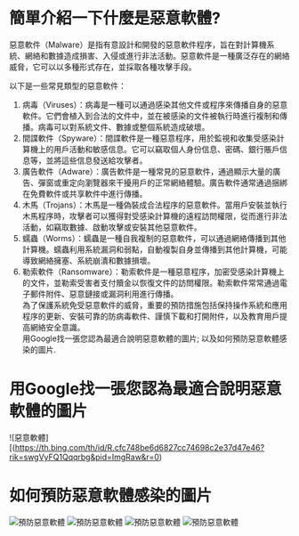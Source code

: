 # 簡單介紹一下什麼是惡意軟體?
惡意軟件（Malware）是指有意設計和開發的惡意軟件程序，旨在對計算機系統、網絡和數據造成損害、入侵或進行非法活動。惡意軟件是一種廣泛存在的網絡威脅，它可以以多種形式存在，並採取各種攻擊手段。<br>

以下是一些常見類型的惡意軟件：<br>
1. 病毒（Viruses）：病毒是一種可以通過感染其他文件或程序來傳播自身的惡意軟件。它們會植入到合法的文件中，並在被感染的文件被執行時進行複制和傳播。病毒可以對系統文件、數據或整個系統造成破壞。<br>
2. 間諜軟件（Spyware）：間諜軟件是一種惡意程序，用於監視和收集受感染計算機上的用戶活動和敏感信息。它可以竊取個人身份信息、密碼、銀行賬戶信息等，並將這些信息發送給攻擊者。<br>
3. 廣告軟件（Adware）：廣告軟件是一種常見的惡意軟件，通過顯示大量的廣告、彈窗或重定向瀏覽器來干擾用戶的正常網絡體驗。廣告軟件通常通過捆綁在免費軟件或共享軟件中進行傳播。<br>
4. 木馬（Trojans）：木馬是一種偽裝成合法程序的惡意軟件。當用戶安裝並執行木馬程序時，攻擊者可以獲得對受感染計算機的遠程訪問權限，從而進行非法活動，如竊取數據、啟動攻擊或安裝其他惡意軟件。<br>
5. 蠕蟲（Worms）：蠕蟲是一種自我複制的惡意軟件，可以通過網絡傳播到其他計算機。蠕蟲利用系統漏洞和弱點，自動複製自身並傳播到其他計算機，可能導致網絡擁塞、系統崩潰和數據損壞。<br>
6. 勒索軟件（Ransomware）：勒索軟件是一種惡意程序，加密受感染計算機上的文件，並勒索受害者支付贖金以恢復文件的訪問權限。勒索軟件常常通過電子郵件附件、惡意鏈接或漏洞利用進行傳播。<br>
為了保護系統免受惡意軟件的威脅，重要的預防措施包括保持操作系統和應用程序的更新、安裝可靠的防病毒軟件、謹慎下載和打開附件，以及教育用戶提高網絡安全意識。<br>
用Google找一張您認為最適合說明惡意軟體的圖片; 以及如何預防惡意軟體感染的圖片.<br>


# 用Google找一張您認為最適合說明惡意軟體的圖片
![惡意軟體][(https://th.bing.com/th/id/R.cfc748be6d6827cc74698c2e37d47e46?rik=swgVyFQ1Qqqrbg&pid=ImgRaw&r=0)

# 如何預防惡意軟體感染的圖片
![預防惡意軟體](https://www.tiri.narl.org.tw/InstTdy/234/0234044-web-resources/image/1.png)
![預防惡意軟體](https://www.tiri.narl.org.tw/InstTdy/234/0234044-web-resources/image/2.png)
![預防惡意軟體](https://www.tiri.narl.org.tw/InstTdy/234/0234044-web-resources/image/2.png)
![預防惡意軟體](https://www.tiri.narl.org.tw/InstTdy/234/0234044-web-resources/image/3.png)

